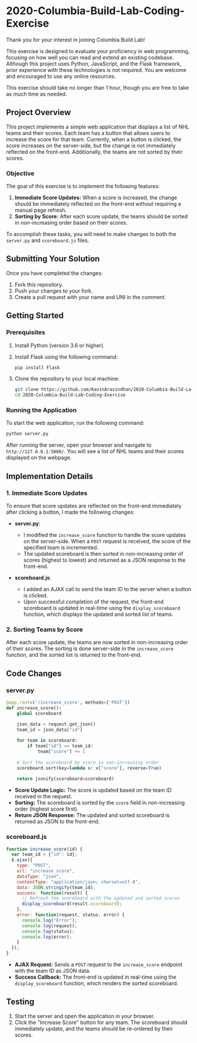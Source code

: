 # 2020-Columbia-Build-Lab-Coding-Exercise

Thank you for your interest in joining Columbia Build Lab!

This exercise is designed to evaluate your proficiency in web programming, focusing on how well you can read and extend an existing codebase. Although this project uses Python, JavaScript, and the Flask framework, prior experience with these technologies is not required. You are welcome and encouraged to use any online resources. 

This exercise should take no longer than 1 hour, though you are free to take as much time as needed.

## Project Overview

This project implements a simple web application that displays a list of NHL teams and their scores. Each team has a button that allows users to increase the score for that team. Currently, when a button is clicked, the score increases on the server-side, but the change is not immediately reflected on the front-end. Additionally, the teams are not sorted by their scores.

### Objective

The goal of this exercise is to implement the following features:
1. **Immediate Score Updates:** When a score is increased, the change should be immediately reflected on the front-end without requiring a manual page refresh.
2. **Sorting by Score:** After each score update, the teams should be sorted in non-increasing order based on their scores.

To accomplish these tasks, you will need to make changes to both the `server.py` and `scoreboard.js` files.

## Submitting Your Solution

Once you have completed the changes:
1. Fork this repository.
2. Push your changes to your fork.
3. Create a pull request with your name and UNI in the comment.

## Getting Started

### Prerequisites

1. Install Python (version 3.6 or higher).
2. Install Flask using the following command:

   ```bash
   pip install Flask
   ```

3. Clone the repository to your local machine:

   ```bash
   git clone https://github.com/KavinAravindhan/2020-Columbia-Build-Lab-Coding-Exercise.git
   cd 2020-Columbia-Build-Lab-Coding-Exercise
   ```

### Running the Application

To start the web application, run the following command:

```bash
python server.py
```

After running the server, open your browser and navigate to `http://127.0.0.1:5000/`. You will see a list of NHL teams and their scores displayed on the webpage.

## Implementation Details

### 1. Immediate Score Updates

To ensure that score updates are reflected on the front-end immediately after clicking a button, I made the following changes:

- **server.py**:
  - I modified the `increase_score` function to handle the score updates on the server-side. When a `POST` request is received, the score of the specified team is incremented.
  - The updated scoreboard is then sorted in non-increasing order of scores (highest to lowest) and returned as a JSON response to the front-end.

- **scoreboard.js**:
  - I added an AJAX call to send the team ID to the server when a button is clicked.
  - Upon successful completion of the request, the front-end scoreboard is updated in real-time using the `display_scoreboard` function, which displays the updated and sorted list of teams.

### 2. Sorting Teams by Score

After each score update, the teams are now sorted in non-increasing order of their scores. The sorting is done server-side in the `increase_score` function, and the sorted list is returned to the front-end.

## Code Changes

### server.py

```python
@app.route('/increase_score', methods=['POST'])
def increase_score():
    global scoreboard

    json_data = request.get_json()   
    team_id = json_data["id"]  
    
    for team in scoreboard:
        if team["id"] == team_id:
            team["score"] += 1
    
    # Sort the scoreboard by score in non-increasing order
    scoreboard.sort(key=lambda x: x["score"], reverse=True)
    
    return jsonify(scoreboard=scoreboard)
```

- **Score Update Logic:** The score is updated based on the team ID received in the request.
- **Sorting:** The scoreboard is sorted by the `score` field in non-increasing order (highest score first).
- **Return JSON Response:** The updated and sorted scoreboard is returned as JSON to the front-end.

### scoreboard.js

```javascript
function increase_score(id) {
  var team_id = {"id": id};
  $.ajax({
    type: "POST",
    url: "increase_score",                
    dataType: "json",
    contentType: "application/json; charset=utf-8",
    data: JSON.stringify(team_id),
    success: function(result) {
      // Refresh the scoreboard with the updated and sorted scores
      display_scoreboard(result.scoreboard);
    },
    error: function(request, status, error) {
      console.log("Error");
      console.log(request);
      console.log(status);
      console.log(error);
    }
  });
}
```

- **AJAX Request:** Sends a `POST` request to the `increase_score` endpoint with the team ID as JSON data.
- **Success Callback:** The front-end is updated in real-time using the `display_scoreboard` function, which renders the sorted scoreboard.

## Testing

1. Start the server and open the application in your browser.
2. Click the "Increase Score" button for any team. The scoreboard should immediately update, and the teams should be re-ordered by their scores.

